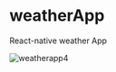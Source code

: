 # weatherApp
React-native weather App

![weatherapp4](https://user-images.githubusercontent.com/46212602/115332378-a8ac4b80-a1d2-11eb-907a-5f7282038df7.jpg)
